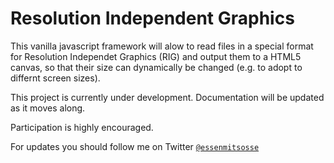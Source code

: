 # Resolution Independent Graphics

This vanilla javascript framework will alow to read files in a special format for Resolution Independet Graphics (RIG) and output them to a HTML5 canvas, so that their size can dynamically be changed (e.g. to adopt to differnt screen sizes).

This project is currently under development. Documentation will be updated as it moves along.

Participation is highly encouraged.

For updates you should follow me on Twitter [`@essenmitsosse`](http://twitter.com/essenmitsosse)
